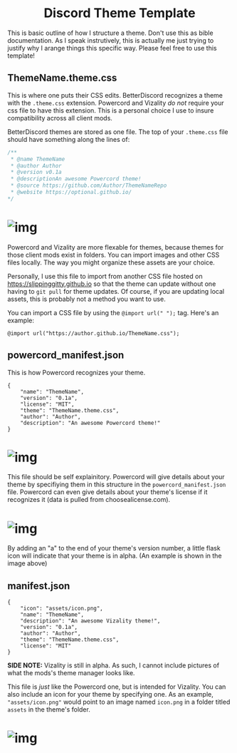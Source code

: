 <h1 align="center">Discord Theme Template</h1>
This is basic outline of how I structure a theme. Don't use this as bible documentation. As I speak instrutively, this is actually me just trying to justify why I arange things this specific way. Please feel free to use this template! 

## ThemeName.theme.css

This is where one puts their CSS edits. BetterDiscord recognizes a theme with the `.theme.css` extension. Powercord and Vizality *do not* require your css file to have this extension. This is a personal choice I use to insure compatibility across all client mods.

BetterDiscord themes are stored as one file. The top of your `.theme.css` file should have something along the lines of:

```css
/**
 * @name ThemeName
 * @author Author
 * @version v0.1a
 * @descriptionAn awesome Powercord theme!
 * @source https://github.com/Author/ThemeNameRepo
 * @website https://optional.github.io/
*/
```
# ![img](https://files.catbox.moe/ob562k.png)

Powercord and Vizality are more flexable for themes, because themes for those client mods exist in folders. You can import images and other CSS files locally. The way you might organize these assets are your choice.

Personally, I use this file to import from another CSS file hosted on https://slippinggitty.github.io so that the theme can update without one having to `git pull` for theme updates. Of course, if you are updating local assets, this is probably not a method you want to use. 

You can import a CSS file by using the `@import url(" ");` tag. Here's an example:

```
@import url("https://author.github.io/ThemeName.css");
```

##  powercord_manifest.json

This is how Powercord recognizes your theme. 

```
{
    "name": "ThemeName",
    "version": "0.1a",
    "license": "MIT",
    "theme": "ThemeName.theme.css",
    "author": "Author",
    "description": "An awesome Powercord theme!"
}
```

# ![img](https://files.catbox.moe/3lwe0v.png)

This file should be self explainitory. Powercord will give details about your theme by specifiying them in this structure in the `powercord_manifest.json` file. Powercord can even give details about your theme's license if it recognizes it (data is pulled from choosealicense.com).  

# ![img](https://files.catbox.moe/weh0uh.png)

By adding an "a" to the end of your theme's version number, a little flask icon will indicate that your theme is in alpha. (An example is shown in the image above)

## manifest.json

```
{
    "icon": "assets/icon.png",
    "name": "ThemeName",
    "description": "An awesome Vizality theme!",
    "version": "0.1a",
    "author": "Author",
    "theme": "ThemeName.theme.css",
    "license": "MIT"
}
```
**SIDE NOTE:** Vizality is still in alpha. As such, I cannot include pictures of what the mods's theme manager looks like. 

This file is *just* like the Powercord one, but is intended for Vizality. You can also include an icon for your theme by specifying one. As an example, `"assets/icon.png"` would point to an image named `icon.png` in a folder titled `assets` in the theme's folder.

# ![img](https://files.catbox.moe/i0zqtb.png)

